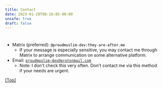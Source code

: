 ```yaml
--- 
title: Contact
date: 2023-01-28T08:16:05-08:00
unsafe: true
draft: false
---
```


<style>
  code {
    background-color: white;
    color: black;
  }
</style>

# <a name="top"></a>

* Matrix (preferred): <code>@proudmuslim-dev:they-are-after.me</code>
  * If your message is especially sensitive, you may contact me through Matrix to arrange communication on some alternative platform.
* Email: <a href="mailto:proudmuslim-dev@protonmail.com"><code>proudmuslim-dev@protonmail.com</code></a>
  * Note: I don't check this very often. Don't contact me via this method if your needs are urgent.

[[Top]](#top)
